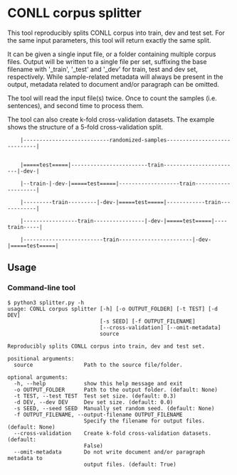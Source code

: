 # CONLL corpus splitter

This tool reproducibly splits CONLL corpus into train, dev and test set. For the same input parameters, this tool will return exactly the same split.

It can be given a single input file, or a folder containing multiple corpus files.
Output will be written to a single file per set, suffixing the base filename with '_train', '_test' and '_dev' for train, test and dev set, respectively.
While sample-related metadata will always be present in the output, metadata related to document and/or paragraph can be omitted.

The tool will read the input file(s) twice. Once to count the samples (i.e. sentences), and second time to process them.

The tool can also create k-fold cross-validation datasets. The example shows the structure of a 5-fold cross-validation split.

```
    |---------------------------randomized-samples-----------------------------|


    |=====test=====|------------------------train------------------------|-dev-|

    |--train-|-dev-|=====test=====|-------------------train--------------------|

    |---------train---------|-dev-|=====test=====|------------train------------|

    |-----------------train----------------|-dev-|=====test=====|----train-----|

    |-------------------------train-----------------------|-dev-|=====test=====|
```

## Usage

### Command-line tool
```
$ python3 splitter.py -h
usage: CONLL corpus splitter [-h] [-o OUTPUT_FOLDER] [-t TEST] [-d DEV]
                             [-s SEED] [-f OUTPUT_FILENAME]
                             [--cross-validation] [--omit-metadata]
                             source

Reproducibly splits CONLL corpus into train, dev and test set.

positional arguments:
  source                Path to the source file/folder.

optional arguments:
  -h, --help            show this help message and exit
  -o OUTPUT_FOLDER      Path to the output folder. (default: None)
  -t TEST, --test TEST  Test set size. (default: 0.3)
  -d DEV, --dev DEV     Dev set size. (default: 0.0)
  -s SEED, --seed SEED  Manually set random seed. (default: None)
  -f OUTPUT_FILENAME, --output-filename OUTPUT_FILENAME
                        Specify the filename for output files. (default: None)
  --cross-validation    Create k-fold cross-validation datasets. (default:
                        False)
  --omit-metadata       Do not write document and/or paragraph metadata to
                        output files. (default: True)
```


